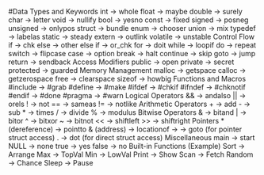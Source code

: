 #Data Types and Keywords
    int → whole
    float → maybe
    double → surely
    char → letter
    void → nullify
    bool → yesno
    const → fixed
    signed → posneg
    unsigned → onlypos
    struct → bundle
    enum → chooser
    union → mix
    typedef → labelas
    static → steady
    extern → outlink
    volatile → unstable
Control Flow
    if → chk
    else → other
    else if → or_chk
    for → doit
    while → loopif
    do → repeat
    switch → flipcase
    case → option
    break → halt
    continue → skip
    goto → jump
    return → sendback
Access Modifiers
    public → open
    private → secret
    protected → guarded
Memory Management
    malloc → getspace
    calloc → getzerospace
    free → clearspace
    sizeof → howbig
Functions and Macros
    #include → #grab
    #define → #make
    #ifdef → #chkif
    #ifndef → #chknotif
    #endif → #done
    #pragma → #warn
Logical Operators
    && → andalso
    || → orels
    ! → not
    == → sameas
    != → notlike
Arithmetic Operators
    + → add
    - → sub
    * → times
    / → divide
    % → modulus
Bitwise Operators
    & → bitand
    | → bitor
    ^ → bitxor
    ~ → bitnot
    << → shiftleft
    >> → shiftright
Pointers
    * (dereference) → pointto
    & (address) → locationof
    -> → goto (for pointer struct access)
    . → dot (for direct struct access)
Miscellaneous
    main → start
    NULL → none
    true → yes
    false → no
Built-in Functions (Example)
    Sort → Arrange
    Max → TopVal
    Min → LowVal
    Print → Show
    Scan → Fetch
    Random → Chance
    Sleep → Pause
